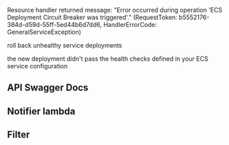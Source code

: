 Resource handler returned message: "Error occurred during operation 'ECS Deployment Circuit Breaker was triggered'." (RequestToken: b5552176-384d-d59d-55ff-5ed44b6d7dd6, HandlerErrorCode: GeneralServiceException)

roll back unhealthy service deployments

the new deployment didn't pass the health checks defined in your ECS service configuration



## API Swagger Docs




## Notifier lambda


## Filter




